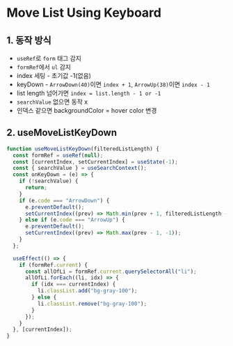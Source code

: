 # Move List Using Keyboard

## 1. 동작 방식

- `useRef`로 `form` 태그 감지
- `formRef`에서 `ul` 감지
- index 세팅 - 초기값 -1(없음)
- keyDown - `ArrowDown(40)`이면 `index + 1`, `ArrowUp(38)`이면 `index - 1`
- list length 넘어가면 `index = list.length - 1 or -1`
- `searchValue` 없으면 동작 x
- 인덱스 같으면 backgroundColor = hover color 변경

## 2. useMoveListKeyDown

```js
function useMoveListKeyDown(filteredListLength) {
  const formRef = useRef(null);
  const [currentIndex, setCurrentIndex] = useState(-1);
  const { searchValue } = useSearchContext();
  const onKeyDown = (e) => {
    if (!searchValue) {
      return;
    }
    if (e.code === "ArrowDown") {
      e.preventDefault();
      setCurrentIndex((prev) => Math.min(prev + 1, filteredListLength - 1));
    } else if (e.code === "ArrowUp") {
      e.preventDefault();
      setCurrentIndex((prev) => Math.max(prev - 1, -1));
    }
  };

  useEffect(() => {
    if (formRef.current) {
      const allOfLi = formRef.current.querySelectorAll("li");
      allOfLi.forEach((li, idx) => {
        if (idx === currentIndex) {
          li.classList.add("bg-gray-100");
        } else {
          li.classList.remove("bg-gray-100");
        }
      });
    }
  }, [currentIndex]);
}
```
